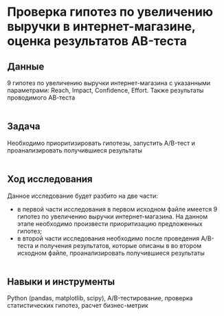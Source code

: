 # Проверка гипотез по увеличению выручки в интернет-магазине, оценка результатов AB-теста<br>

## Данные

9 гипотез по увеличению выручки интернет-магазина с указанными параметрами: Reach, Impact, Confidence, Effort. Также результаты проводимого АВ-теста<br><br>

## Задача

Необходимо приоритизировать гипотезы, запустить A/B-тест и проанализировать получившиеся результаты<br><br>

## Ход исследования

Данное исследование будет разбито на две части:
- в первой части исследования в первом исходном файле имеется 9 гипотез по увеличению выручки интернет-магазина. 
На данном этапе необходимо произвести приоритизацию предложенных гипотез;
- в второй части исследования необходимо после проведения A/B-теста и получения результатов, 
которые описаны в во втором исходном файле, проанализировать получившиеся результаты<br><br>

## Навыки и инструменты
Python (pandas, matplotlib, scipy), A/B-тестирование, проверка статистических гипотез, расчет бизнес-метрик
